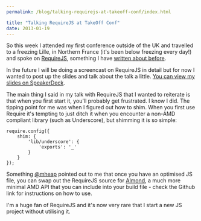 ```yaml
---
permalink: /blog/talking-requirejs-at-takeoff-conf/index.html

title: "Talking RequireJS at TakeOff Conf"
date: 2013-01-19
---
```


So this week I attended my first conference outside of the UK and travelled to a freezing Lille, in Northern France (it's been below freezing every day!) and spoke on [RequireJS](http://requirejs.org), something I have [written about before](http://javascriptplayground.com/blog/category/requirejs).

In the future I will be doing a screencast on RequireJS in detail but for now I wanted to post up the slides and talk about the talk a little. [You can view my slides on SpeakerDeck](https://speakerdeck.com/jackfranklin/requirejs-take-off-conf).

The main thing I said in my talk with RequireJS that I wanted to reiterate is that when you first start it, you'll probably get frustrated. I know I did. The tipping point for me was when I figured out how to shim. When you first use Require it's tempting to just ditch it when you encounter a non-AMD compliant library (such as Underscore), but shimming it is so simple:

    require.config({
    	shim: {
    		'lib/underscore': {
    			'exports': '_'
    		}
    	}
    });

Something [@mheap](http://twitter.com/mheap) pointed out to me that once you have an optimised JS file, you can swap out the RequireJS source for [Almond](https://github.com/jrburke/almond), a much more minimal AMD API that you can include into your build file - check the Github link for instructions on how to use.

I'm a huge fan of RequireJS and it's now very rare that I start a new JS project without utilising it.
